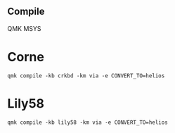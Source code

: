 ## Compile

QMK MSYS

# Corne

```
qmk compile -kb crkbd -km via -e CONVERT_TO=helios
```

# Lily58

```
qmk compile -kb lily58 -km via -e CONVERT_TO=helios
```
